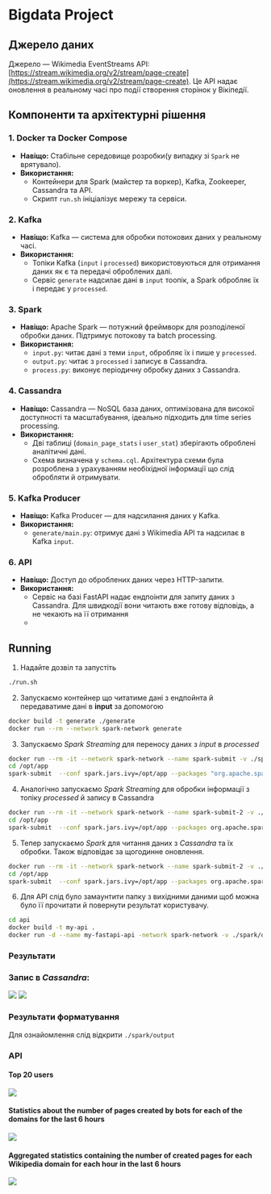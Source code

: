 # Bigdata Project
## Джерело даних

Джерело — Wikimedia EventStreams API: [https://stream.wikimedia.org/v2/stream/page-create](https://stream.wikimedia.org/v2/stream/page-create). Це API надає оновлення в реальному часі про події створення сторінок у Вікіпедії.

## Компоненти та архітектурні рішення
### 1. **Docker та Docker Compose**

- **Навіщо:** Стабільне середовище розробки(у випадку зі `Spark` не врятувало).
- **Використання:**
  - Контейнери для Spark (майстер та воркер), Kafka, Zookeeper, Cassandra та API.
  - Скрипт `run.sh` ініціалізує мережу та сервіси.

### 2. **Kafka**

- **Навіщо:** Kafka — система для обробки потокових даних у реальному часі.
- **Використання:**
  - Топіки Kafka (`input` і `processed`) використовуються для отримання даних як є та передачі оброблених далі.
  - Сервіс `generate` надсилає дані в `input` тоопік, а Spark обробляє їх і передає у `processed`.

### 3. **Spark**

- **Навіщо:** Apache Spark — потужний фреймворк для розподіленої обробки даних. Підтримує потокову та batch processing.
- **Використання:**
  - `input.py`: читає дані з теми `input`, обробляє їх і пише у `processed`.
  - `output.py`: читає з `processed` і записує в Cassandra.
  - `process.py`: виконує періодичну обробку даних з Cassandra.

### 4. **Cassandra**

- **Навіщо:** Cassandra — NoSQL база даних, оптимізована для високої доступності та масштабування, ідеально підходить для time series processing.
- **Використання:**
  - Дві таблиці (`domain_page_stats` і `user_stat`) зберігають оброблені аналітичні дані.
  - Схема визначена у `schema.cql`. Архітектура схеми була розроблена з урахуванням необіхідної інформації що слід обробляти й отримувати.  

### 5. **Kafka Producer**

- **Навіщо:**  Kafka Producer — для надсилання даних у Kafka.
- **Використання:**
  - `generate/main.py`: отримує дані з Wikimedia API та надсилає в Kafka `input`.

### 6. **API**

- **Навіщо:** Доступ до оброблених даних через HTTP-запити.
- **Використання:**
  - Сервіс на базі FastAPI надає ендпоінти для запиту даних з Cassandra. Для швидкодії вони читають вже готову відповідь, а не чекають на її отримання
  - 
## Running 
1. Надайте дозвіл та запустіть 
```bash
./run.sh
```  
2. Запускаємо контейнер що читатиме дані з ендпойнта й передаватиме дані в **input** за допомогою
```bash
docker build -t generate ./generate
docker run --rm --network spark-network generate 
```
3. Запускаємо *Spark Streaming* для переносу даних з *input* в  *processed*

```bash
docker run --rm -it --network spark-network --name spark-submit -v ./spark:/opt/app bitnami/spark:3 /bin/bash
cd /opt/app
spark-submit  --conf spark.jars.ivy=/opt/app --packages "org.apache.spark:spark-sql-kafka-0-10_2.12:3.2.0" --total-executor-cores 1 --master spark://spark:7077 --deploy-mode client input.py
```
4. Аналогічно запускаємо *Spark Streaming* для обробки інформації з топіку *processed* й запису в Cassandra
```bash
docker run --rm -it --network spark-network --name spark-submit-2 -v ./spark:/opt/app bitnami/spark:3 /bin/bash
cd /opt/app
spark-submit  --conf spark.jars.ivy=/opt/app --packages org.apache.spark:spark-sql-kafka-0-10_2.12:3.3.0,com.datastax.spark:spark-cassandra-connector_2.12:3.3.0 --total-executor-cores 1 --master spark://spark:7077 --deploy-mode client output.py 
```
5. Тепер запускаємо *Spark* для читання даних з *Cassandra* та їх обробки. Також відповідає за щогодинне оновлення. 
```bash
docker run --rm -it --network spark-network --name spark-submit-2 -v ./spark:/opt/app bitnami/spark:3 /bin/bash
cd /opt/app
spark-submit  --conf spark.jars.ivy=/opt/app --packages org.apache.spark:spark-sql-kafka-0-10_2.12:3.3.0,com.datastax.spark:spark-cassandra-connector_2.12:3.3.0 --total-executor-cores 1 --master spark://spark:7077 --deploy-mode client process.py 
```
6. Для API слід було замаунтити папку з вихідними даними щоб можна було її прочитати й повернути результат користувачу.
```bash
cd api
docker build -t my-api .
docker run -d --name my-fastapi-api -network spark-network -v ./spark/output:/output -p 8000:8000 my-api
```
### Результати
### Запис в *Cassandra*:
![](/images/domain_page.png)
![](/images/bots.png)
### Результати форматування
Для ознайомлення слід відкрити `./spark/output`
### API
#### Top 20 users
![](/images/top20.png)
#### Statistics about the number of pages created by bots for each of the domains for the last 6 hours
![](/images/bot_stat.png)
#### Aggregated statistics containing the number of created pages for each Wikipedia domain for each hour in the last 6 hours
![](/images/domain_stat.png)
